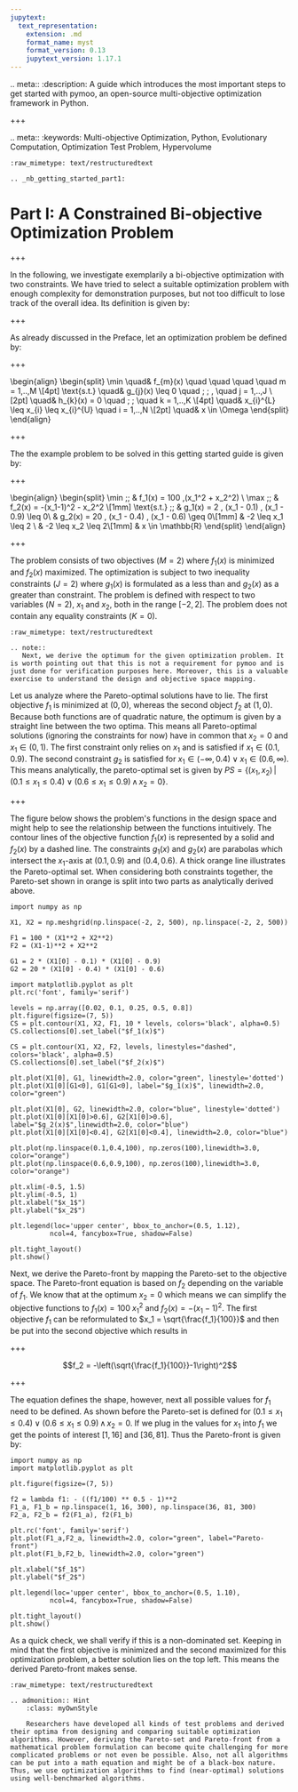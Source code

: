 ```yaml
---
jupytext:
  text_representation:
    extension: .md
    format_name: myst
    format_version: 0.13
    jupytext_version: 1.17.1
---
```


.. meta::
   :description: A guide which introduces the most important steps to get started with pymoo, an open-source multi-objective optimization framework in Python.

+++

.. meta::
   :keywords: Multi-objective Optimization, Python, Evolutionary Computation, Optimization Test Problem, Hypervolume

```{raw-cell}
:raw_mimetype: text/restructuredtext

.. _nb_getting_started_part1:
```

# Part I: A Constrained Bi-objective Optimization Problem

+++

In the following, we investigate exemplarily a bi-objective optimization with two constraints. 
We have tried to select a suitable optimization problem with enough complexity for demonstration purposes, but not too difficult to lose track of the overall idea. Its definition is given by:

+++

As already discussed in the Preface, let an optimization problem be defined by:

+++

\begin{align}
\begin{split}
\min \quad& f_{m}(x) \quad \quad \quad \quad m = 1,..,M  \\[4pt]
\text{s.t.}   \quad& g_{j}(x) \leq 0  \quad \; \; \,  \quad j = 1,..,J \\[2pt]
\quad& h_{k}(x) = 0        \quad  \; \; \quad k = 1,..,K \\[4pt]
\quad& x_{i}^{L} \leq x_{i} \leq x_{i}^{U}  \quad i = 1,..,N \\[2pt]
\quad& x \in \Omega
\end{split}
\end{align}

+++

The the example problem to be solved in this getting started guide is given by:

+++

\begin{align} 
\begin{split}
\min \;\; & f_1(x) = 100 \,(x_1^2 + x_2^2) \\ 
\max \;\; & f_2(x) = -(x_1-1)^2 - x_2^2 \\[1mm]
\text{s.t.} \;\; & g_1(x) = 2 \, (x_1 - 0.1) \, (x_1 - 0.9) \leq 0\\ 
& g_2(x) = 20 \, (x_1 - 0.4) \, (x_1 - 0.6) \geq 0\\[1mm] 
& -2 \leq x_1 \leq 2 \\
& -2 \leq x_2 \leq 2\\[1mm] 
& x \in \mathbb{R}
\end{split}
\end{align}

+++

The problem consists of two objectives ($M=2$) where $f_1(x)$ is minimized and $f_2(x)$ maximized. The optimization is subject to two inequality constraints ($J=2$) where $g_1(x)$ is formulated as a less than and $g_2(x)$ as a greater than constraint. The problem is defined with respect to two variables ($N=2$), $x_1$ and $x_2$, both in the range $[-2,2]$. The problem does not contain any equality constraints ($K=0$). 

```{raw-cell}
:raw_mimetype: text/restructuredtext

.. note::
   Next, we derive the optimum for the given optimization problem. It is worth pointing out that this is not a requirement for pymoo and is just done for verification purposes here. Moreover, this is a valuable exercise to understand the design and objective space mapping.
```

Let us analyze where the Pareto-optimal solutions have to lie. The first objective $f_1$ is minimized at $(0,0)$, whereas the second object $f_2$ at $(1, 0)$. Because both functions are of quadratic nature, the optimum is given by a straight line between the two optima. This means all Pareto-optimal solutions (ignoring the constraints for now) have in common that $x_2=0$ and $x_1 \in (0,1)$. The first constraint only relies on $x_1$ and is satisfied if $x_1 \in (0.1,0.9)$. The second constraint $g_2$ is satisfied for $x_1 \in (-\infty,0.4) \lor x_1 \in (0.6,\infty)$.
This means analytically, the pareto-optimal set is  given by $PS = \{(x_1, x_2) \,|\, (0.1 \leq x_1 \leq 0.4) \lor (0.6 \leq x_1 \leq 0.9) \, \land \, x_2 = 0\}$. 

+++

The figure below shows the problem's functions in the design space and might help to see the relationship between the functions intuitively. The contour lines of the objective function $f_1(x)$ is represented by a solid and $f_2(x)$ by a dashed line. The constraints $g_1(x)$ and $g_2(x)$ are parabolas which intersect the $x_1$-axis at $(0.1, 0.9)$ and $(0.4, 0.6)$. A thick orange line illustrates the Pareto-optimal set. When considering both constraints together, the Pareto-set shown in orange is split into two parts as analytically derived above.

```{code-cell} ipython3
import numpy as np

X1, X2 = np.meshgrid(np.linspace(-2, 2, 500), np.linspace(-2, 2, 500))

F1 = 100 * (X1**2 + X2**2)
F2 = (X1-1)**2 + X2**2

G1 = 2 * (X1[0] - 0.1) * (X1[0] - 0.9)
G2 = 20 * (X1[0] - 0.4) * (X1[0] - 0.6)

import matplotlib.pyplot as plt
plt.rc('font', family='serif')

levels = np.array([0.02, 0.1, 0.25, 0.5, 0.8])
plt.figure(figsize=(7, 5))
CS = plt.contour(X1, X2, F1, 10 * levels, colors='black', alpha=0.5)
CS.collections[0].set_label("$f_1(x)$")

CS = plt.contour(X1, X2, F2, levels, linestyles="dashed", colors='black', alpha=0.5)
CS.collections[0].set_label("$f_2(x)$")

plt.plot(X1[0], G1, linewidth=2.0, color="green", linestyle='dotted')
plt.plot(X1[0][G1<0], G1[G1<0], label="$g_1(x)$", linewidth=2.0, color="green")

plt.plot(X1[0], G2, linewidth=2.0, color="blue", linestyle='dotted')
plt.plot(X1[0][X1[0]>0.6], G2[X1[0]>0.6], label="$g_2(x)$",linewidth=2.0, color="blue")
plt.plot(X1[0][X1[0]<0.4], G2[X1[0]<0.4], linewidth=2.0, color="blue")

plt.plot(np.linspace(0.1,0.4,100), np.zeros(100),linewidth=3.0, color="orange")
plt.plot(np.linspace(0.6,0.9,100), np.zeros(100),linewidth=3.0, color="orange")

plt.xlim(-0.5, 1.5)
plt.ylim(-0.5, 1)
plt.xlabel("$x_1$")
plt.ylabel("$x_2$")

plt.legend(loc='upper center', bbox_to_anchor=(0.5, 1.12),
          ncol=4, fancybox=True, shadow=False)

plt.tight_layout()
plt.show()
```

Next, we derive the Pareto-front by mapping the Pareto-set to the objective space. The Pareto-front equation is based on $f_2$ depending on the variable of $f_1$. We know that at the optimum $x_2=0$ which means we can simplify the objective functions to $f_1(x) = 100 \; x_1^2$ and $f_2(x) = -(x_1-1)^2$. The first objective $f_1$ can be reformulated to $x_1 = \sqrt{\frac{f_1}{100}}$ and then be put into the second objective which results in

+++

$$f_2 = -\left(\sqrt{\frac{f_1}{100}}-1\right)^2$$

+++

The equation defines the shape, however, next all possible values for $f_1$ need to be defined. As shown before the Pareto-set is defined for $(0.1 \leq x_1 \leq 0.4) \lor (0.6 \leq x_1 \leq 0.9) \, \land \, x_2 = 0$.
If we plug in the values for $x_1$ into $f_1$ we get the points of interest $[1,16]$ and $[36,81]$.
Thus the Pareto-front is given by:

```{code-cell} ipython3
import numpy as np
import matplotlib.pyplot as plt

plt.figure(figsize=(7, 5))

f2 = lambda f1: - ((f1/100) ** 0.5 - 1)**2
F1_a, F1_b = np.linspace(1, 16, 300), np.linspace(36, 81, 300)
F2_a, F2_b = f2(F1_a), f2(F1_b)

plt.rc('font', family='serif')
plt.plot(F1_a,F2_a, linewidth=2.0, color="green", label="Pareto-front")
plt.plot(F1_b,F2_b, linewidth=2.0, color="green")

plt.xlabel("$f_1$")
plt.ylabel("$f_2$")

plt.legend(loc='upper center', bbox_to_anchor=(0.5, 1.10),
          ncol=4, fancybox=True, shadow=False)

plt.tight_layout()
plt.show()
```

As a quick check, we shall verify if this is a non-dominated set. Keeping in mind that the first objective is minimized and the second maximized for this optimization problem, a better solution lies on the top left. This means the derived Pareto-front makes sense. 

```{raw-cell}
:raw_mimetype: text/restructuredtext

.. admonition:: Hint
    :class: myOwnStyle

    Researchers have developed all kinds of test problems and derived their optima from designing and comparing suitable optimization algorithms. However, deriving the Pareto-set and Pareto-front from a mathematical problem formulation can become quite challenging for more complicated problems or not even be possible. Also, not all algorithms can be put into a math equation and might be of a black-box nature. Thus, we use optimization algorithms to find (near-optimal) solutions using well-benchmarked algorithms. 
```
